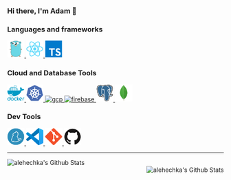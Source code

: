 ### Hi there, I'm Adam 👋

### Languages and frameworks

<p align="left"> 
  <a href="https://golang.org" target="_blank"> 
    <img src="https://github.com/devicons/devicon/blob/master/icons/go/go-original.svg" alt="go" width="40" height="40"/> 
  </a>
  <a href="https://reactjs.org" target="_blank"> 
    <img src="https://github.com/devicons/devicon/blob/master/icons/react/react-original.svg" alt="react" width="40" height="40"/> 
  </a> 
  <a href="https://www.typescriptlang.org" target="_blank"> 
    <img src="https://github.com/devicons/devicon/blob/master/icons/typescript/typescript-original.svg" alt="typescript" width="40" height="40"/> 
  </a> 
</p>

### Cloud and Database Tools

<p align="left"> 
  <a href="https://www.docker.com" target="_blank"> 
    <img src="https://github.com/devicons/devicon/blob/master/icons/docker/docker-plain-wordmark.svg" alt="docker" width="40" height="40"/> 
  </a> 
  <a href="https://kubernetes.io" target="_blank">
    <img src="https://github.com/devicons/devicon/blob/master/icons/kubernetes/kubernetes-plain.svg" alt="kubernetes" width="40" height="40"/>
  </a>
  <a href="https://cloud.google.com" target="_blank"> 
    <img src="https://www.vectorlogo.zone/logos/google_cloud/google_cloud-icon.svg" alt="gcp" width="40" height="40"/> 
  </a> 
  <a href="https://firebase.google.com" target="_blank"> 
    <img src="https://www.vectorlogo.zone/logos/firebase/firebase-icon.svg" alt="firebase" width="40" height="40"/> 
  </a> 
  <a href="https://www.postgresql.org" target="_blank"> 
    <img src="https://github.com/devicons/devicon/blob/master/icons/postgresql/postgresql-original.svg" alt="postgresql" width="40" height="40"/> 
  </a> 
  <a href="https://www.mongodb.com" target="_blank"> 
    <img src="https://github.com/devicons/devicon/blob/master/icons/mongodb/mongodb-original.svg" alt="mongodb" width="40" height="40"/> 
  </a>
</p>

### Dev Tools

<p align="left"> 
  <a href="https://yarnpkg.com" target="_blank"> 
    <img src="https://github.com/devicons/devicon/blob/master/icons/yarn/yarn-original.svg" alt="yarn" width="40" height="40"/> 
  </a> 
  <a href="https://code.visualstudio.com" target="_blank"> 
    <img src="https://github.com/devicons/devicon/blob/master/icons/vscode/vscode-original.svg" alt="vscode" width="40" height="40"/> 
  </a> 
  <a href="https://git-scm.com" target="_blank"> 
    <img src="https://github.com/devicons/devicon/blob/master/icons/git/git-original.svg" alt="git" width="40" height="40"/> 
  </a> 
  <a href="https://github.com" target="_blank"> 
    <img src="https://github.com/devicons/devicon/blob/master/icons/github/github-original.svg" alt="github" width="40" height="40"/> 
  </a> 
</p>

---

<img align="left" width="425px" alt="alehechka's Github Stats" src="https://github-readme-stats.vercel.app/api?hide_border=true&count_private=true&username=alehechka&show_icons=true" />
<img align="right" alt="alehechka's Github Stats" src="https://github-readme-stats.vercel.app/api/top-langs/?username=alehechka&count_private=true&layout=compact&langs_count=6&hide_border=true" />


[linkedin]: https://www.linkedin.com/in/adam-lehechka-b42b03161/
